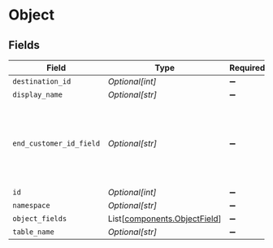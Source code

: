 # Object


## Fields

| Field                                                                                   | Type                                                                                    | Required                                                                                | Description                                                                             | Example                                                                                 |
| --------------------------------------------------------------------------------------- | --------------------------------------------------------------------------------------- | --------------------------------------------------------------------------------------- | --------------------------------------------------------------------------------------- | --------------------------------------------------------------------------------------- |
| `destination_id`                                                                        | *Optional[int]*                                                                         | :heavy_minus_sign:                                                                      | N/A                                                                                     | 2                                                                                       |
| `display_name`                                                                          | *Optional[str]*                                                                         | :heavy_minus_sign:                                                                      | N/A                                                                                     | BigQuery                                                                                |
| `end_customer_id_field`                                                                 | *Optional[str]*                                                                         | :heavy_minus_sign:                                                                      | This is where Fabra will insert the End Customer ID specified in the sync configuration | end_customer_id                                                                         |
| `id`                                                                                    | *Optional[int]*                                                                         | :heavy_minus_sign:                                                                      | N/A                                                                                     | 10                                                                                      |
| `namespace`                                                                             | *Optional[str]*                                                                         | :heavy_minus_sign:                                                                      | N/A                                                                                     | bigquery_dataset                                                                        |
| `object_fields`                                                                         | List[[components.ObjectField](../../models/components/objectfield.md)]                  | :heavy_minus_sign:                                                                      | N/A                                                                                     |                                                                                         |
| `table_name`                                                                            | *Optional[str]*                                                                         | :heavy_minus_sign:                                                                      | N/A                                                                                     | events                                                                                  |